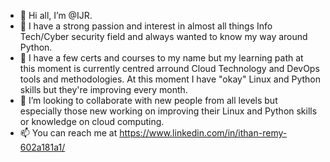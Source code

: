- 👋 Hi all, I’m @IJR.
- 👀 I have a strong passion and interest in almost all things Info Tech/Cyber security field and always wanted to know my way around Python.
- 🌱 I have a few certs and courses to my name but my learning path at this moment is currently centred arround Cloud Technology and DevOps tools and methodologies. At this moment I have "okay" Linux and Python skills but they're improving every month.
- 💞️ I’m looking to collaborate with new people from all levels but especially those new working on improving their Linux and Python skills or knowledge on cloud computing.
- 📫 You can reach me at https://www.linkedin.com/in/ithan-remy-602a181a1/ 

<!---
IJR758/IJR758 is a ✨ special ✨ repository because its `README.md` (this file) appears on your GitHub profile.
You can click the Preview link to take a look at your changes.
--->
